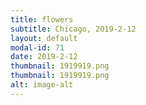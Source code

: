 ```yaml
---
title: flowers
subtitle: Chicago, 2019-2-12
layout: default
modal-id: 71
date: 2019-2-12
thumbnail: 1919919.png
thumbnail: 1919919.png
alt: image-alt
---
```

